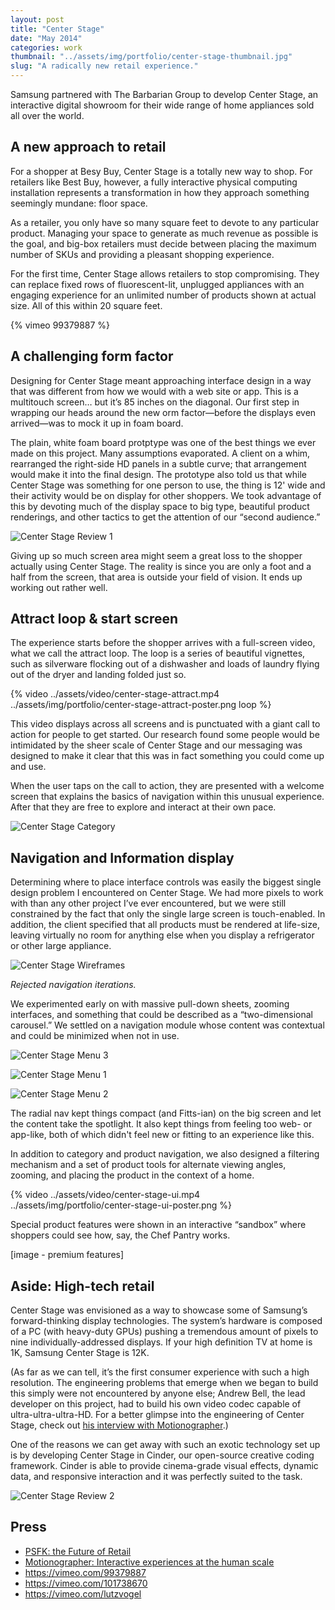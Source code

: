 ```yaml
---
layout: post
title: "Center Stage"
date: "May 2014"
categories: work
thumbnail: "../assets/img/portfolio/center-stage-thumbnail.jpg"
slug: "A radically new retail experience."
---
```


Samsung partnered with The Barbarian Group to develop Center Stage, an interactive digital showroom for their wide range of home appliances sold all over the world.

## A new approach to retail 

For a shopper at Besy Buy, Center Stage is a totally new way to shop. For retailers like Best Buy, however, a fully interactive physical computing installation represents a transformation in how they approach something seemingly mundane: floor space.

As a retailer, you only have so many square feet to devote to any particular product. Managing your space to generate as much revenue as possible is the goal, and big-box retailers must decide between placing the maximum number of SKUs and providing a pleasant shopping experience.

For the first time, Center Stage allows retailers to stop compromising. They can replace fixed rows of fluorescent-lit, unplugged appliances with an engaging experience for an unlimited number of products shown at actual size. All of this within 20 square feet.

{% vimeo 99379887 %}

## A challenging form factor

Designing for Center Stage meant approaching interface design in a way that was different from how we would with a web site or app. This is a multitouch screen… but it’s 85 inches on the diagonal. Our first step in wrapping our heads around the new orm factor—before the displays even arrived—was to mock it up in foam board.

The plain, white foam board protptype was one of the best things we ever made on this project. Many assumptions evaporated. A client on a whim, rearranged the right-side HD panels in a subtle curve; that arrangement would make it into the final design. The prototype also told us that while Center Stage was something for one person to use, the thing is 12' wide and their activity would be on display for other shoppers. We took advantage of this by devoting much of the display space to big type, beautiful product renderings, and other tactics to get the attention of our “second audience.”

![Center Stage Review 1](../assets/img/portfolio/center-stage-review-1.jpg)

Giving up so much screen area might seem a great loss to the shopper actually using Center Stage. The reality is since you are only a foot and a half from the screen, that area is outside your field of vision. It ends up working out rather well.

## Attract loop & start screen

The experience starts before the shopper arrives with a full-screen video, what we call the attract loop. The loop is a series of beautiful vignettes, such as silverware flocking out of a dishwasher and loads of laundry flying out of the dryer and landing folded just so.

{% video ../assets/video/center-stage-attract.mp4 ../assets/img/portfolio/center-stage-attract-poster.png loop %}

This video displays across all screens and is punctuated with a giant call to action for people to get started. Our research found some people would be intimidated by the sheer scale of Center Stage and our messaging was designed to make it clear that this was in fact something you could come up and use.

When the user taps on the call to action, they are presented with a welcome screen that explains the basics of navigation within this unusual experience. After that they are free to explore and interact at their own pace.

![Center Stage Category](../assets/img/portfolio/center-stage-category.jpg)

## Navigation and Information display

Determining where to place interface controls was easily the biggest single design problem I encountered on Center Stage. We had more pixels to work with than any other project I’ve ever encountered, but we were still constrained by the fact that only the single large screen is touch-enabled. In addition, the client specified that all products must be rendered at life-size, leaving virtually no room for anything else when you display a refrigerator or other large appliance. 

![Center Stage Wireframes](../assets/img/portfolio/center-stage-wireframes.gif)

*Rejected navigation iterations.*

We experimented early on with massive pull-down sheets, zooming interfaces, and something that could be described as a “two-dimensional carousel.” We settled on a navigation module whose content was contextual and could be minimized when not in use.

![Center Stage Menu 3](../assets/img/portfolio/center-stage-beta-menu-poster.png)

![Center Stage Menu 1](../assets/img/portfolio/center-stage-menu-1.png)

![Center Stage Menu 2](../assets/img/portfolio/center-stage-menu-2.png)

The radial nav kept things compact (and Fitts-ian) on the big screen and let the content take the spotlight. It also kept things from feeling too web- or app-like, both of which didn't feel new or fitting to an experience like this.

In addition to category and product navigation, we also designed a filtering mechanism and a set of product tools for alternate viewing angles, zooming, and placing the product in the context of a home.

{% video ../assets/video/center-stage-ui.mp4 ../assets/img/portfolio/center-stage-ui-poster.png %}

Special product features were shown in an interactive “sandbox” where shoppers could see how, say, the Chef Pantry works.

[image - premium features]

## Aside: High-tech retail

Center Stage was envisioned as a way to showcase some of Samsung’s forward-thinking display technologies. The system’s hardware is composed of a PC (with heavy-duty GPUs) pushing a tremendous amount of pixels to nine individually-addressed displays. If your high definition TV at home is 1K, Samsung Center Stage is 12K.

(As far as we can tell, it’s the first consumer experience with such a high resolution. The engineering problems that emerge when we began to build this simply were not encountered by anyone else; Andrew Bell, the lead developer on this project, had to build his own video codec capable of ultra-ultra-ultra-HD. For a better glimpse into the engineering of Center Stage, check out [his interview with Motionographer](http://motionographer.com/2015/03/02/interactive-experiences-at-the-human-scale-making-centerstage-with-andrew-bell-and-lutz-vogel/).)

One of the reasons we can get away with such an exotic technology set up is by developing Center Stage in Cinder, our open-source creative coding framework. Cinder is able to provide cinema-grade visual effects, dynamic data, and responsive interaction and it was perfectly suited to the task.

![Center Stage Review 2](../assets/img/portfolio/center-stage-review-2.jpg)

## Press

- [PSFK: the Future of Retail](http://www.psfk.com/2015/01/keith-butters-in-store-immersion.html)
- [Motionographer: Interactive experiences at the human scale](http://motionographer.com/2015/03/02/interactive-experiences-at-the-human-scale-making-centerstage-with-andrew-bell-and-lutz-vogel/)
- https://vimeo.com/99379887
- https://vimeo.com/101738670
- https://vimeo.com/lutzvogel
